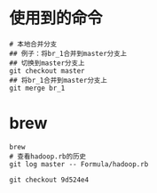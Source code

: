 # 使用到的命令
```shell
# 本地合并分支
## 例子：将br_1合并到master分支上
## 切换到master分支上
git checkout master
## 将br_1合并到master分支上
git merge br_1

```

# brew
```shell
brew 
# 查看hadoop.rb的历史
git log master -- Formula/hadoop.rb

git checkout 9d524e4

```